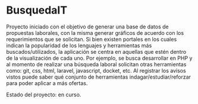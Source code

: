# BusquedaIT

Proyecto iniciado con el objetivo de generar una base de datos de propuestas laborales, con la misma generar gráficos de acuerdo con los requerimientos que se solicitan.
Si bien existen portales en los cuales indican la popularidad de los lenguajes y herramientas más buscados/utilizados, la aplicación se centra en aquellas que estén dentro de la visualización de cada uno.
Por ejemplo, se busca desarrollar en PHP y al momento de realizar una búsqueda laboral solicitan otras herramientas como: git, css, html, laravel, javascript, docket, etc.
Al registrar los avisos vistos puede saber qué conjunto de herramientas indagar/estudiar/reforzar para poder aplicar a más ofertas.

Estado del proyecto: en curso.
